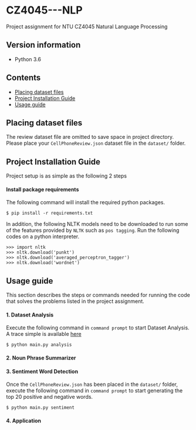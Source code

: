 # CZ4045---NLP
Project assignment for NTU CZ4045 Natural Language Processing

## Version information
- Python 3.6


## Contents
- [Placing dataset files](#placing-dataset-files)
- [Project Installation Guide](#project-installation-guide)
- [Usage guide](#usage-guide)


## Placing dataset files
The review dataset file are omitted to save space in project directory. Please place your `CellPhoneReview.json` dataset file in the `dataset/` folder.

## Project Installation Guide
Project setup is as simple as the following 2 steps 
#### Install package requirements
The following command will install the required python packages.
```
$ pip install -r requirements.txt
```

In addition, the following NLTK models need to be downloaded to run some of the features provided by `NLTK` such as `pos tagging`. Run the following codes on a python interpreter.
```
>>> import nltk
>>> nltk.download('punkt')
>>> nltk.download('averaged_perceptron_tagger')
>>> nltk.download('wordnet')
```

## Usage guide
This section describes the steps or commands needed for running the code that solves the problems listed in the project assignment.

#### 1. Dataset Analysis
Execute the following command in `command prompt` to start Dataset Analysis. A trace simple is available [here](results/Dataset%20Analysis/trace.txt)
```
$ python main.py analysis
``` 

#### 2. Noun Phrase Summarizer

#### 3. Sentiment Word Detection
Once the `CellPhoneReview.json` has been placed in the `dataset/` folder, execute the following command in `command prompt` to start generating the top 20 positive and negative words.
```
$ python main.py sentiment
``` 

#### 4. Application
